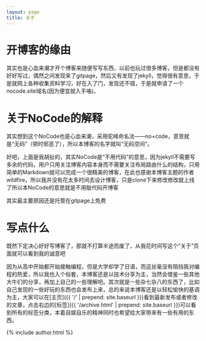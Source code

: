 ```yaml
---
layout: page
title: 关于
---
```


# 开博客的缘由

其实也是心血来潮才开个博客来随便写写东西，以前也玩过很多博客，但是都没有好好写过，偶然之间发现来了gitpage，然后又有发现了jekyll，觉得很有意思，于是就网上各种收集资料学习，好在入了门，发现还不错，于是就申请了一个nocode.site域名(因为便宜就入手咯)。

# 关于NoCode的解释

其实想到这个NoCode也是心血来潮，采用驼峰命名法——no+code，意思就是“无码”（顿时邪恶了），所以本博客的名字就叫“无码空间”。

好吧，上面是我胡扯的，其实NoCode是“不用代码”的意思，因为jekyll不需要写多余的代码，用户只用关注博客内容本身而不需要关注布局路由什么的结构，只用简单的Markdown就可以完成一个很精美的博客，在此也感谢本博客主题的作者wildfire，所以我并没有花太多时间去设计博客，只是clone下来修改修改就上线了所以本NoCode的意思就是不用敲代码开博客

其实最主要原因还是托管在gitpage上免费

# 写点什么

既然下定决心好好写博客了，那就不打算半途而废了，从我花时间写这个“关于”页面就可以看到我的诚意吧

因为从高中开始都开始接触编程，但是大学却学了日语，而这丝毫没有阻挡我对编程的热爱，所以我也入个俗套，本博客还是以技术分享为主，当然会借鉴一些其他大牛们的分享，再加上自己的一些理解吧。其次就是一些杂七杂八的东西了，比如自己发现的一些好玩的东西也会发布上来，总的来说本博客还是以轻松愉快的基调为主，大家可以在[主页]({{ '/' | prepend: site.baseurl }})看到最新发布或者修改的文章，点击右边的[标签]({{ '/archive.html' | prepend: site.baseurl }})可以看到所有的标签分类，本着自娱自乐的精神同时也希望给大家带来有一些有用的东西。



{% include author.html %} 